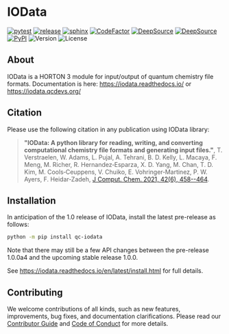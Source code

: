 # IOData

[![pytest](https://github.com/theochem/iodata/actions/workflows/pytest.yaml/badge.svg)](https://github.com/theochem/iodata/actions/workflows/pytest.yaml)
[![release](https://github.com/theochem/iodata/actions/workflows/release.yaml/badge.svg)](https://github.com/theochem/iodata/actions/workflows/release.yaml)
[![sphinx](https://github.com/theochem/iodata/actions/workflows/sphinx.yaml/badge.svg)](https://github.com/theochem/iodata/actions/workflows/sphinx.yaml)
[![CodeFactor](https://www.codefactor.io/repository/github/theochem/iodata/badge)](https://www.codefactor.io/repository/github/theochem/iodata)
[![DeepSource](https://app.deepsource.com/gh/theochem/iodata.svg/?label=code+coverage&show_trend=true&token=oojwgNPm16rkx3ce1xficg46)](https://app.deepsource.com/gh/theochem/iodata/)
[![DeepSource](https://app.deepsource.com/gh/theochem/iodata.svg/?label=active+issues&show_trend=true&token=oojwgNPm16rkx3ce1xficg46)](https://app.deepsource.com/gh/theochem/iodata/)
[![PyPI](https://img.shields.io/pypi/v/qc-iodata.svg)](https://pypi.python.org/pypi/qc-iodata/)
![Version](https://img.shields.io/pypi/pyversions/qc-iodata.svg)
![License](https://img.shields.io/github/license/theochem/iodata)

## About

IOData is a HORTON 3 module for input/output of quantum chemistry file
formats. Documentation is here: <https://iodata.readthedocs.io/> or
<https://iodata.qcdevs.org/>

## Citation

Please use the following citation in any publication using IOData
library:

> **\"IOData: A python library for reading, writing, and converting
> computational chemistry file formats and generating input files.\"**,
> T. Verstraelen, W. Adams, L. Pujal, A. Tehrani, B. D. Kelly,
> L. Macaya, F. Meng, M. Richer, R. Hernandez‐Esparza, X. D. Yang, M. Chan,
> T. D. Kim, M. Cools‐Ceuppens, V. Chuiko, E. Vohringer‐Martinez,
> P. W. Ayers, F. Heidar‐Zadeh,
> [J Comput. Chem. 2021, 42(6), 458--464](https://doi.org/10.1002/jcc.26468).

## Installation

In anticipation of the 1.0 release of IOData, install the latest
pre-release as follows:

```bash
python -m pip install qc-iodata
```

Note that there may still be a few API changes between the pre-release
1.0.0a4 and the upcoming stable release 1.0.0.

See <https://iodata.readthedocs.io/en/latest/install.html> for full details.

## Contributing

We welcome contributions of all kinds, such as new features,
improvements, bug fixes, and documentation clarifications. Please read
our [Contributor Guide](https://iodata.qcdevs.org/contributing.html) and
[Code of Conduct](https://github.com/theochem/.github/blob/main/CODE_OF_CONDUCT.md)
for more details.
